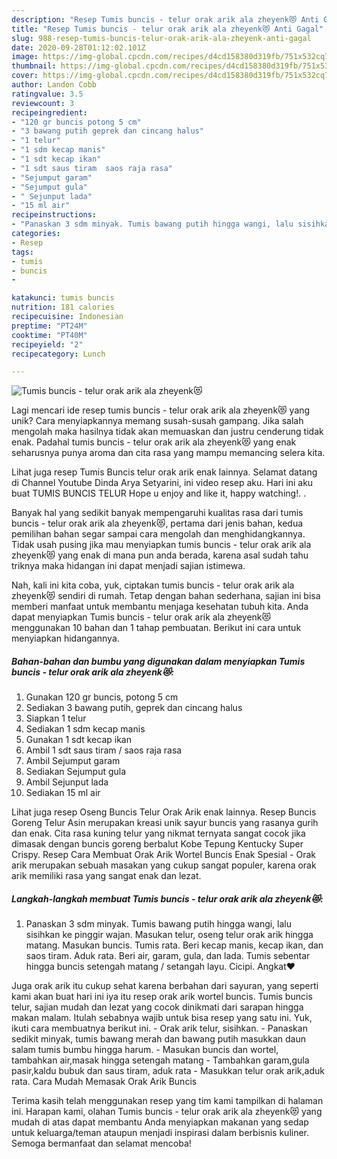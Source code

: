 ```yaml
---
description: "Resep Tumis buncis - telur orak arik ala zheyenk😻 Anti Gagal"
title: "Resep Tumis buncis - telur orak arik ala zheyenk😻 Anti Gagal"
slug: 988-resep-tumis-buncis-telur-orak-arik-ala-zheyenk-anti-gagal
date: 2020-09-28T01:12:02.101Z
image: https://img-global.cpcdn.com/recipes/d4cd158380d319fb/751x532cq70/tumis-buncis-telur-orak-arik-ala-zheyenk😻-foto-resep-utama.jpg
thumbnail: https://img-global.cpcdn.com/recipes/d4cd158380d319fb/751x532cq70/tumis-buncis-telur-orak-arik-ala-zheyenk😻-foto-resep-utama.jpg
cover: https://img-global.cpcdn.com/recipes/d4cd158380d319fb/751x532cq70/tumis-buncis-telur-orak-arik-ala-zheyenk😻-foto-resep-utama.jpg
author: Landon Cobb
ratingvalue: 3.5
reviewcount: 3
recipeingredient:
- "120 gr buncis potong 5 cm"
- "3 bawang putih geprek dan cincang halus"
- "1 telur"
- "1 sdm kecap manis"
- "1 sdt kecap ikan"
- "1 sdt saus tiram  saos raja rasa"
- "Sejumput garam"
- "Sejumput gula"
- " Sejunput lada"
- "15 ml air"
recipeinstructions:
- "Panaskan 3 sdm minyak. Tumis bawang putih hingga wangi, lalu sisihkan ke pinggir wajan. Masukan telur, oseng telur orak arik hingga matang. Masukan buncis. Tumis rata. Beri kecap manis, kecap ikan, dan saos tiram. Aduk rata. Beri air, garam, gula, dan lada. Tumis sebentar hingga buncis setengah matang / setangah layu. Cicipi. Angkat❤️"
categories:
- Resep
tags:
- tumis
- buncis
- 

katakunci: tumis buncis  
nutrition: 181 calories
recipecuisine: Indonesian
preptime: "PT24M"
cooktime: "PT40M"
recipeyield: "2"
recipecategory: Lunch

---
```



![Tumis buncis - telur orak arik ala zheyenk😻](https://img-global.cpcdn.com/recipes/d4cd158380d319fb/751x532cq70/tumis-buncis-telur-orak-arik-ala-zheyenk😻-foto-resep-utama.jpg)

Lagi mencari ide resep tumis buncis - telur orak arik ala zheyenk😻 yang unik? Cara menyiapkannya memang susah-susah gampang. Jika salah mengolah maka hasilnya tidak akan memuaskan dan justru cenderung tidak enak. Padahal tumis buncis - telur orak arik ala zheyenk😻 yang enak seharusnya punya aroma dan cita rasa yang mampu memancing selera kita.

Lihat juga resep Tumis Buncis telur orak arik enak lainnya. Selamat datang di Channel Youtube Dinda Arya Setyarini, ini video resep aku. Hari ini aku buat TUMIS BUNCIS TELUR Hope u enjoy and like it, happy watching!. .

Banyak hal yang sedikit banyak mempengaruhi kualitas rasa dari tumis buncis - telur orak arik ala zheyenk😻, pertama dari jenis bahan, kedua pemilihan bahan segar sampai cara mengolah dan menghidangkannya. Tidak usah pusing jika mau menyiapkan tumis buncis - telur orak arik ala zheyenk😻 yang enak di mana pun anda berada, karena asal sudah tahu triknya maka hidangan ini dapat menjadi sajian istimewa.


Nah, kali ini kita coba, yuk, ciptakan tumis buncis - telur orak arik ala zheyenk😻 sendiri di rumah. Tetap dengan bahan sederhana, sajian ini bisa memberi manfaat untuk membantu menjaga kesehatan tubuh kita. Anda dapat menyiapkan Tumis buncis - telur orak arik ala zheyenk😻 menggunakan 10 bahan dan 1 tahap pembuatan. Berikut ini cara untuk menyiapkan hidangannya.

<!--inarticleads1-->

##### Bahan-bahan dan bumbu yang digunakan dalam menyiapkan Tumis buncis - telur orak arik ala zheyenk😻:

1. Gunakan 120 gr buncis, potong 5 cm
1. Sediakan 3 bawang putih, geprek dan cincang halus
1. Siapkan 1 telur
1. Sediakan 1 sdm kecap manis
1. Gunakan 1 sdt kecap ikan
1. Ambil 1 sdt saus tiram / saos raja rasa
1. Ambil Sejumput garam
1. Sediakan Sejumput gula
1. Ambil  Sejunput lada
1. Sediakan 15 ml air


Lihat juga resep Oseng Buncis Telur Orak Arik enak lainnya. Resep Buncis Goreng Telur Asin merupakan kreasi unik sayur buncis yang rasanya gurih dan enak. Cita rasa kuning telur yang nikmat ternyata sangat cocok jika dimasak dengan buncis goreng berbalut Kobe Tepung Kentucky Super Crispy. Resep Cara Membuat Orak Arik Wortel Buncis Enak Spesial - Orak arik merupakan sebuah masakan yang cukup sangat populer, karena orak arik memiliki rasa yang sangat enak dan lezat. 

<!--inarticleads2-->

##### Langkah-langkah membuat Tumis buncis - telur orak arik ala zheyenk😻:

1. Panaskan 3 sdm minyak. Tumis bawang putih hingga wangi, lalu sisihkan ke pinggir wajan. Masukan telur, oseng telur orak arik hingga matang. Masukan buncis. Tumis rata. Beri kecap manis, kecap ikan, dan saos tiram. Aduk rata. Beri air, garam, gula, dan lada. Tumis sebentar hingga buncis setengah matang / setangah layu. Cicipi. Angkat❤️


Juga orak arik itu cukup sehat karena berbahan dari sayuran, yang seperti kami akan buat hari ini iya itu resep orak arik wortel buncis. Tumis buncis telur, sajian mudah dan lezat yang cocok dinikmati dari sarapan hingga makan malam. Itulah sebabnya wajib untuk bisa resep yang satu ini. Yuk, ikuti cara membuatnya berikut ini. - Orak arik telur, sisihkan. - Panaskan sedikit minyak, tumis bawang merah dan bawang putih masukkan daun salam tumis bumbu hingga harum. - Masukan buncis dan wortel, tambahkan air,masak hingga setengah matang - Tambahkan garam,gula pasir,kaldu bubuk dan saus tiram, aduk rata - Masukkan telur orak arik,aduk rata. Cara Mudah Memasak Orak Arik Buncis 

Terima kasih telah menggunakan resep yang tim kami tampilkan di halaman ini. Harapan kami, olahan Tumis buncis - telur orak arik ala zheyenk😻 yang mudah di atas dapat membantu Anda menyiapkan makanan yang sedap untuk keluarga/teman ataupun menjadi inspirasi dalam berbisnis kuliner. Semoga bermanfaat dan selamat mencoba!
